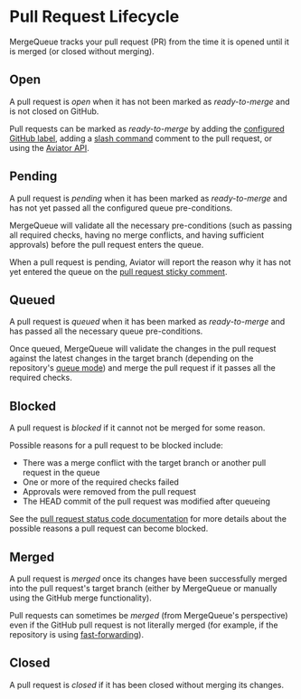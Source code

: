 # Pull Request Lifecycle

MergeQueue tracks your pull request (PR) from the time it is opened until it is
merged (or closed without merging).

## Open

A pull request is _open_ when it has not been marked as _ready-to-merge_ and is
not closed on GitHub.

Pull requests can be marked as _ready-to-merge_ by adding the
[configured GitHub label](/mergequeue/reference/complete-reference-guide.md#labels),
adding a [slash command](/mergequeue/slash-commands.md) comment to the pull
request, or using the [Aviator API](/api/README.md).

## Pending

A pull request is _pending_ when it has been marked as _ready-to-merge_ and has
not yet passed all the configured queue pre-conditions.

MergeQueue will validate all the necessary pre-conditions (such as passing all
required checks, having no merge conflicts, and having sufficient approvals)
before the pull request enters the queue.

When a pull request is pending, Aviator will report the reason why it has not
yet entered the queue on the
[pull request sticky comment](/mergequeue/concepts/sticky-comments.md).

## Queued

A pull request is _queued_ when it has been marked as _ready-to-merge_ and has
passed all the necessary queue pre-conditions.

Once queued, MergeQueue will validate the changes in the pull request against
the latest changes in the target branch (depending on the repository's
[queue mode](/mergequeue/concepts/queue-modes.md)) and merge the pull request if
it passes all the required checks.

## Blocked

A pull request is _blocked_ if it cannot not be merged for some reason.

Possible reasons for a pull request to be blocked include:

- There was a merge conflict with the target branch or another pull request in
  the queue
- One or more of the required checks failed
- Approvals were removed from the pull request
- The HEAD commit of the pull request was modified after queueing

See the
[pull request status code documentation](/mergequeue/reference/comments-and-status-codes.md)
for more details about the possible reasons a pull request can become blocked.

## Merged

A pull request is _merged_ once its changes have been successfully merged into
the pull request's target branch (either by MergeQueue or manually using the
GitHub merge functionality).

Pull requests can sometimes be _merged_ (from MergeQueue's perspective) even if
the GitHub pull request is not literally merged (for example, if the repository
is using
[fast-forwarding](/mergequeue/concepts/parallel-mode/fast-forwarding.md)).

## Closed

A pull request is _closed_ if it has been closed without merging its changes.
